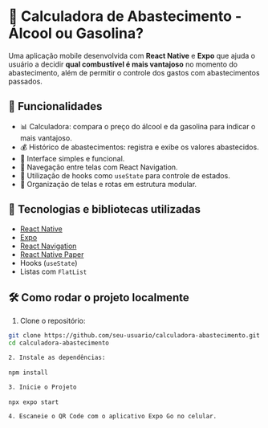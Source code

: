 # 🚗 Calculadora de Abastecimento - Álcool ou Gasolina?

Uma aplicação mobile desenvolvida com **React Native** e **Expo** que ajuda o usuário a decidir **qual combustível é mais vantajoso** no momento do abastecimento, além de permitir o controle dos gastos com abastecimentos passados.

## 📱 Funcionalidades

- 📊 Calculadora: compara o preço do álcool e da gasolina para indicar o mais vantajoso.
- 💰 Histórico de abastecimentos: registra e exibe os valores abastecidos.
- 📱 Interface simples e funcional.
- 🔄 Navegação entre telas com React Navigation.
- 🎣 Utilização de hooks como `useState` para controle de estados.
- 🧾 Organização de telas e rotas em estrutura modular.

## 🚀 Tecnologias e bibliotecas utilizadas

- [React Native](https://reactnative.dev/)
- [Expo](https://expo.dev/)
- [React Navigation](https://reactnavigation.org/)
- [React Native Paper](https://callstack.github.io/react-native-paper/)
- Hooks (`useState`)
- Listas com `FlatList`

## 🛠️ Como rodar o projeto localmente

1. Clone o repositório:
```bash
git clone https://github.com/seu-usuario/calculadora-abastecimento.git
cd calculadora-abastecimento

2. Instale as dependências:
 
npm install 

3. Inicie o Projeto
 
npx expo start 

4. Escaneie o QR Code com o aplicativo Expo Go no celular.